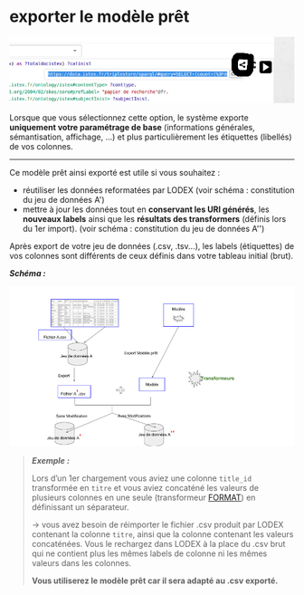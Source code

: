 # exporter le modèle prêt

![mod&#xE8;le d&apos;export](../../../.gitbook/assets/image%20%287%29.png)

Lorsque que vous sélectionnez cette option, le système exporte **uniquement votre paramétrage de base** \(informations générales, sémantisation, affichage, …\) et plus particulièrement les étiquettes \(libellés\) de vos colonnes.  
****

 Ce modèle prêt ainsi exporté est utile si vous souhaitez : 

* réutiliser les données reformatées par LODEX \(voir schéma : constitution du jeu de données A'\)
* mettre à jour les données tout en **conservant les URI générés**, les **nouveaux labels** ainsi que les **résultats des transformers** \(définis lors du 1er import\). \(voir schéma : constitution du jeu de données A''\)

Après export de votre jeu de données \(.csv, .tsv...\), les labels \(étiquettes\) de vos colonnes sont différents de ceux définis dans votre tableau initial \(brut\).

_**Schéma :**_

![](../../../.gitbook/assets/schema-synthetique-modele-pret.png)

> _**Exemple :**_ 
>
> Lors d’un 1er chargement vous aviez une colonne `title_id`  transformée en `titre` et vous aviez concaténé les valeurs de plusieurs colonnes en une seule \(transformeur [FORMAT](../transformers/format.md)\) en définissant un séparateur.
>
> → vous avez besoin de réimporter le fichier .csv produit par LODEX contenant la colonne `titre`, ainsi que la colonne contenant les valeurs concaténées. Vous le rechargez dans LODEX à la place du .csv brut qui ne contient plus les mêmes labels de colonne ni les mêmes valeurs dans les colonnes. 
>
>  **Vous utiliserez le modèle prêt car il sera adapté au .csv exporté.**

